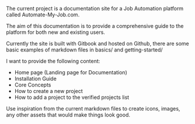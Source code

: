 The current project is a documentation site for a Job Automation platform called Automate-My-Job.com.


The aim of this documentation is to provide a comprehensive guide to the platform for both new and existing users.

Currently the site is built with Gitbook and hosted on Github, there are some basic examples of markdown files in basics/ and getting-started/

I want to provide the following content:

- Home page (Landing page for Documentation)
- Installation Guide
- Core Concepts
- How to create a new project
- How to add a project to the verified projects list


Use inspiration from the current markdown files to create icons, images, any other assets that would make things look good.

